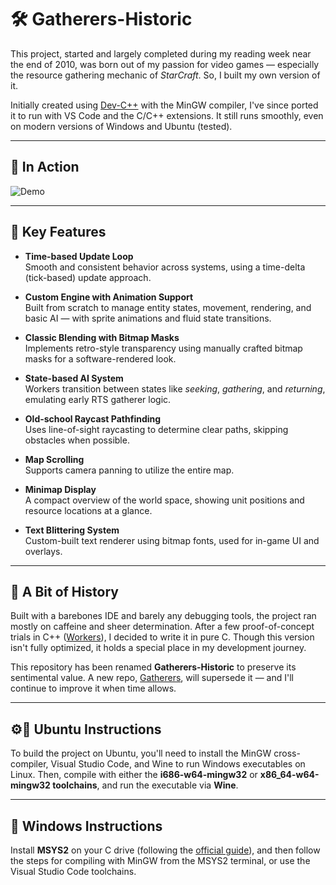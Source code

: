 # 🛠️ **Gatherers-Historic**

This project, started and largely completed during my reading week near the end of 2010, was born out of my passion for video games — especially the resource gathering mechanic of *StarCraft*. So, I built my own version of it.

Initially created using [Dev-C++](https://www.bloodshed.net/) with the MinGW compiler, I've since ported it to run with VS Code and the C/C++ extensions. It still runs smoothly, even on modern versions of Windows and Ubuntu (tested).

---

## 🎥 **In Action**

![Demo](Gatherers.gif)

---

## 🔹 **Key Features**

- **Time-based Update Loop**  
  Smooth and consistent behavior across systems, using a time-delta (tick-based) update approach.

- **Custom Engine with Animation Support**  
  Built from scratch to manage entity states, movement, rendering, and basic AI — with sprite animations and fluid state transitions.

- **Classic Blending with Bitmap Masks**  
  Implements retro-style transparency using manually crafted bitmap masks for a software-rendered look.

- **State-based AI System**  
  Workers transition between states like *seeking*, *gathering*, and *returning*, emulating early RTS gatherer logic.

- **Old-school Raycast Pathfinding**  
  Uses line-of-sight raycasting to determine clear paths, skipping obstacles when possible.

- **Map Scrolling**  
  Supports camera panning to utilize the entire map.

- **Minimap Display**  
  A compact overview of the world space, showing unit positions and resource locations at a glance.

- **Text Blittering System**  
  Custom-built text renderer using bitmap fonts, used for in-game UI and overlays.

---

## 🔹 **A Bit of History**

Built with a barebones IDE and barely any debugging tools, the project ran mostly on caffeine and sheer determination. After a few proof-of-concept trials in C++ ([Workers](https://github.com/Broosky/Workers)), I decided to write it in pure C. Though this version isn't fully optimized, it holds a special place in my development journey.

This repository has been renamed **Gatherers-Historic** to preserve its sentimental value. A new repo, [Gatherers](https://github.com/Broosky/Gatherers), will supersede it — and I'll continue to improve it when time allows.

---

## ⚙🔹 **Ubuntu Instructions**

To build the project on Ubuntu, you'll need to install the MinGW cross-compiler, Visual Studio Code, and Wine to run Windows executables on Linux. Then, compile with either the **i686-w64-mingw32** or **x86_64-w64-mingw32 toolchains**, and run the executable via **Wine**.

---

## 🔹 **Windows Instructions**

Install **MSYS2** on your C drive (following the [official guide](https://www.msys2.org/)), and then follow the steps for compiling with MinGW from the MSYS2 terminal, or use the Visual Studio Code toolchains.
